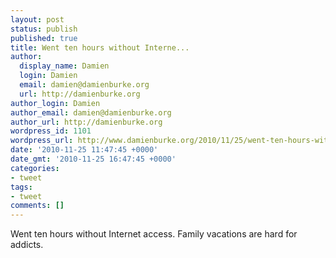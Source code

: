 ```yaml
---
layout: post
status: publish
published: true
title: Went ten hours without Interne...
author:
  display_name: Damien
  login: Damien
  email: damien@damienburke.org
  url: http://damienburke.org
author_login: Damien
author_email: damien@damienburke.org
author_url: http://damienburke.org
wordpress_id: 1101
wordpress_url: http://www.damienburke.org/2010/11/25/went-ten-hours-without-interne/
date: '2010-11-25 11:47:45 +0000'
date_gmt: '2010-11-25 16:47:45 +0000'
categories:
- tweet
tags:
- tweet
comments: []
---
```

<p>Went ten hours without Internet access. Family vacations are hard for addicts.</p>
